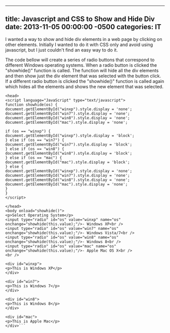 ﻿---

title:  Javascript and CSS to Show and Hide Div
date:   2013-11-05 00:00:00 -0500
categories: IT
---






I wanted a way to show and hide div elements in a web page by clicking on other elements. Initially I wanted to do it with CSS only and avoid using javascript, but I just couldn't find an easy way to do it.

The code bellow will create a series of radio buttons that correspond to different Windows operating systems. When a radio button is clicked the "showhide()" function is called. The function will hide all the div elements and then show just the div element that was selected with the button click. If a different radio button is clicked the "showhide()" function is called again which hides all the elements and shows the new element that was selected.
```powershell<html>
<head>
<script language="JavaScript" type="text/javascript">
function showhide(os) {
document.getElementById("winxp").style.display = 'none';
document.getElementById("win7").style.display = 'none';
document.getElementById("win8").style.display = 'none';
document.getElementById("mac").style.display = 'none';

if (os == "winxp") {
document.getElementById("winxp").style.display = 'block';
} else if (os == "win7") {
document.getElementById("win7").style.display = 'block';
} else if (os == "win8") {
document.getElementById("win8").style.display = 'block';
} else if (os == "mac") {
document.getElementById("mac").style.display = 'block';
} else {
document.getElementById("winxp").style.display = 'none';
document.getElementById("win7").style.display = 'none';
document.getElementById("win8").style.display = 'none';
document.getElementById("mac").style.display = 'none';
}
}
</script>

</head>
<body onload="showhide()">
<p>Select Operating System</p>
<input type="radio" id="os" value="winxp" name="os" onchange="showhide(this.value);"/>- Windows XP<br />
<input type="radio" id="os" value="win7" name="os" onchange="showhide(this.value);"/>- Windows Vista/7<br />
<input type="radio" id="os" value="win8" name="os" onchange="showhide(this.value);"/>- Windows 8<br />
<input type="radio" id="os" value="mac" name="os" onchange="showhide(this.value);"/>- Apple Mac OS X<br />
<br />

<div id="winxp">
<p>This is Windows XP</p>
</div>

<div id="win7">
<p>This is Windows 7</p>
</div>

<div id="win8">
<p>This is Windows 8</p>
</div>

<div id="mac">
<p>This is Apple Mac</p>
</div>```


